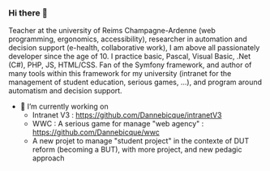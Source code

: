 ### Hi there 👋

Teacher at the university of Reims Champagne-Ardenne (web programming, ergonomics, accessibility), researcher in automation and decision support (e-health, collaborative work), I am above all passionately developer since the age of 10. I practice basic, Pascal, Visual Basic, .Net (C#), PHP, JS, HTML/CSS. Fan of the Symfony framework, and author of many tools within this framework for my university (intranet for the management of student education, serious games, ...), and program around automatism and decision support.

- 🔭 I’m currently working on 
  - Intranet V3 : https://github.com/Dannebicque/intranetV3
  - WWC : A serious game for manage "web agency" : https://github.com/Dannebicque/wwc
  - A new projet to manage "student project" in the contexte of DUT reform (becoming a BUT), with more project, and new pedagic approach


<!--
**Dannebicque/Dannebicque** is a ✨ _special_ ✨ repository because its `README.md` (this file) appears on your GitHub profile.

Here are some ideas to get you started:

- 🔭 I’m currently working on ...
- 🌱 I’m currently learning ...
- 👯 I’m looking to collaborate on ...
- 🤔 I’m looking for help with ...
- 💬 Ask me about ...
- 📫 How to reach me: ...
- 😄 Pronouns: ...
- ⚡ Fun fact: ...
-->
